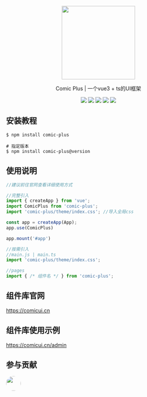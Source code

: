 <p align="center">
 <img width="200px" src="./logo.png"/> 
</p>

<p align="center">Comic Plus | 一个vue3 + ts的UI框架</p>

<p align="center">
 <img src="https://img.shields.io/badge/license-MIT-red"/>
 <img src="https://img.shields.io/badge/dynamic/json?url=https%3A%2F%2Fraw.githubusercontent.com%2Fstop-chen%2Fcomic-plus%2Fmaster%2Fpackage.json&query=%24.version&label=version&color=%230364ff"/>
 <img src="https://img.shields.io/badge/npm-v2.8.3-green"/>
 <img src="https://img.shields.io/badge/typescript-^5.6.2-blue"/>
 <img src="https://img.shields.io/badge/extension for-VsCode-purple"/>
</p>

## 安装教程

```shell
$ npm install comic-plus

# 指定版本
$ npm install comic-plus@version
```

## 使用说明

```JavaScript
//建议前往官网查看详细使用方式

//完整引入
import { createApp } from 'vue';
import ComicPlus from 'comic-plus';
import 'comic-plus/theme/index.css'; //导入全局css

const app = createApp(App);
app.use(ComicPlus)

app.mount('#app')

//按需引入
//main.js | main.ts
import 'comic-plus/theme/index.css';

//pages
import { /* 组件名 */ } from 'comic-plus';

```

## 组件库官网

<a href="https://comicui.cn">https://comicui.cn</a>

## 组件库使用示例

<a href="https://comicui.cn/admin">https://comicui.cn/admin</a>

## 参与贡献

<p>
  <a href="https://github.com/neishuishui" align="center">
    <img style="border-radius:50%" width="40px" src="https://avatars.githubusercontent.com/u/72653133?v=4" />
  </a>
</p>
